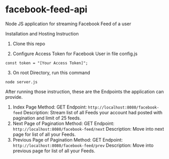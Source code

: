 # facebook-feed-api
Node JS application for streaming Facebook Feed of a user

Installation and Hosting Instruction

1. Clone this repo

2. Configure Access Token for Facebook User in file config.js

```
const token = "[Your Access Token]";
```

3. On root Directory, run this command
```
node server.js
```

After running those instruction, these are the Endpoints the application can provide.

1. Index Page
Method: GET
Endpoint:
``` http://localhost:8080/facebook-feed ```
Description: Stream list of all Feeds your account had posted with pagination and limit of 25 feeds.
2. Next Page of Pagination
Method: GET
Endpoint:
``` http://localhost:8080/facebook-feed/next ```
Description: Move into next page for list of all your Feeds.
3. Previous Page of Pagination
Method: GET
Endpoint: 
``` http://localhost:8080/facebook-feed/prev ```
Description: Move into previous page for list of all your Feeds.